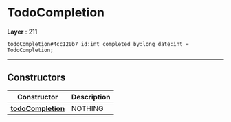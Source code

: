 # TodoCompletion

**Layer** : 211

```tl
todoCompletion#4cc120b7 id:int completed_by:long date:int = TodoCompletion;
```

---

## Constructors

| Constructor | Description |
| :---: | :--- |
| [**todoCompletion**](constructor/todoCompletion) | NOTHING |